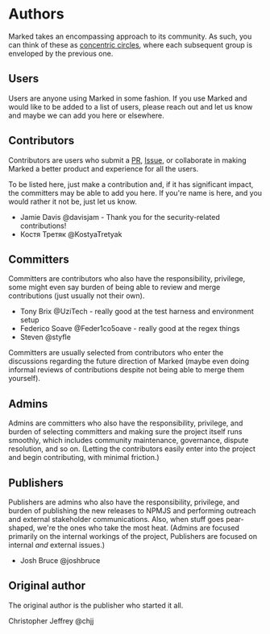 # Authors

Marked takes an encompassing approach to its community. As such, you can think of these as [concentric circles](https://medium.com/the-node-js-collection/healthy-open-source-967fa8be7951), where each subsequent group is enveloped by the previous one.

## Users

Users are anyone using Marked in some fashion. If you use Marked and would like to be added to a list of users, please reach out and let us know and maybe we can add you here or elsewhere.

## Contributors

Contributors are users who submit a [PR](https://github.com/markedjs/marked/pulls), [Issue](https://github.com/markedjs/marked/issues), or collaborate in making Marked a better product and experience for all the users.

To be listed here, just make a contribution and, if it has significant impact, the committers may be able to add you here. If you're name is here, and you would rather it not be, just let us know.

- Jamie Davis @davisjam - Thank you for the security-related contributions!
- Костя Третяк @KostyaTretyak

## Committers

Committers are contributors who also have the responsibility, privilege, some might even say burden of being able to review and merge contributions (just usually not their own).

- Tony Brix @UziTech - really good at the test harness and environment setup
- Federico Soave @Feder1co5oave - really good at the regex things
- Steven @styfle

Committers are usually selected from contributors who enter the discussions regarding the future direction of Marked (maybe even doing informal reviews of contributions despite not being able to merge them yourself).

## Admins

Admins are committers who also have the responsibility, privilege, and burden of selecting committers and making sure the project itself runs smoothly, which includes community maintenance, governance, dispute resolution, and so on. (Letting the contributors easily enter into the project and begin contributing, with minimal friction.)

## Publishers

Publishers are admins who also have the responsibility, privilege, and burden of publishing the new releases to NPMJS and performing outreach and external stakeholder communications. Also, when stuff goes pear-shaped, we're the ones who take the most heat. (Admins are focused primarily on the internal workings of the project, Publishers are focused on internal *and* external issues.) 

- Josh Bruce @joshbruce

## Original author

The original author is the publisher who started it all.

Christopher Jeffrey @chjj
